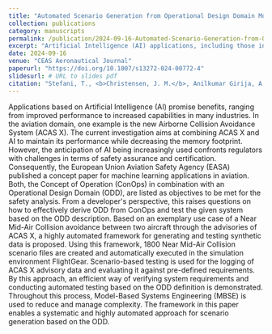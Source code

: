 ```yaml
---
title: "Automated Scenario Generation from Operational Design Domain Model for Testing AI-Based Systems in Aviation"
collection: publications
category: manuscripts
permalink: /publication/2024-09-16-Automated-Scenario-Generation-from-Operational-Design-Domain-Model
excerpt: "Artificial Intelligence (AI) applications, including those in aviation, face regulatory challenges for safety assurance and certification. The EASA emphasizes the importance of aligning the Concept of Operations (ConOps) with the Operational Design Domain (ODD) for effective safety analysis. This study introduces a framework for generating and testing synthetic data to support ConOps. This scenario-based testing approach, combined with Model-Based Systems Engineering (MBSE), facilitates efficient verification and automated testing based on ODD definitions."
date: 2024-09-16
venue: "CEAS Aeronautical Journal"
paperurl: "https://doi.org/10.1007/s13272-024-00772-4"
slidesurl: # URL to slides pdf
citation: "Stefani, T., <b>Christensen, J. M.</b>, Anilkumar Girija, A., Gupta, S., Durak, U., K&ouml;ster, F., Kr&uuml;ger, T. and Hallerbach, S. &quot;Automated Scenario Generation from Operational Design Domain Model for Testing AI-Based Systems in Aviation&quot;, in <i>CEAS Aeronautical Journal</i>, Sep. 2024."
---
```

Applications based on Artificial Intelligence (AI) promise benefits, ranging from improved performance to increased capabilities in many industries.
In the aviation domain, one example is the new Airborne Collision Avoidance System (ACAS X).
The current investigation aims at combining ACAS X and AI to maintain its performance while decreasing the memory footprint.
However, the anticipation of AI being increasingly used confronts regulators with challenges in terms of safety assurance and certification.
Consequently, the European Union Aviation Safety Agency (EASA) published a concept paper for machine learning applications in aviation.
Both, the Concept of Operation (ConOps) in combination with an Operational Design Domain (ODD), are listed as objectives to be met for the safety analysis.
From a developer's perspective, this raises questions on how to effectively derive ODD from ConOps and test the given system based on the ODD description.
Based on an exemplary use case of a Near Mid-Air Collision avoidance between two aircraft through the advisories of ACAS X, a highly automated framework for generating and testing synthetic data is proposed.
Using this framework, 1800 Near Mid-Air Collision scenario files are created and automatically executed in the simulation environment FlightGear.
Scenario-based testing is used for the logging of ACAS X advisory data and evaluating it against pre-defined requirements.
By this approach, an efficient way of verifying system requirements and conducting automated testing based on the ODD definition is demonstrated.
Throughout this process, Model-Based Systems Engineering (MBSE) is used to reduce and manage complexity.
The framework in this paper enables a systematic and highly automated approach for scenario generation based on the ODD.
